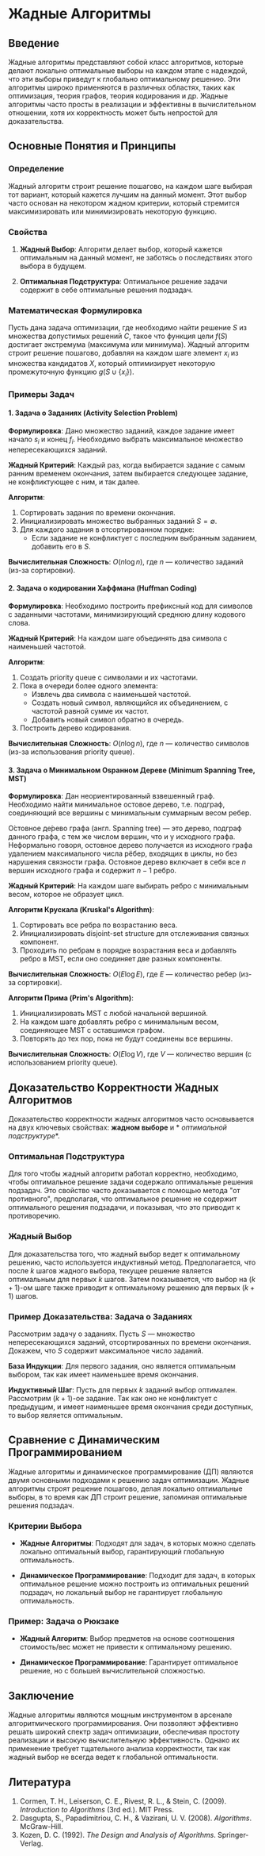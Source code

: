 # Жадные Алгоритмы

## Введение

Жадные алгоритмы представляют собой класс алгоритмов, которые делают локально оптимальные выборы на каждом этапе с
надеждой, что эти выборы приведут к глобально оптимальному решению. Эти алгоритмы широко применяются в различных
областях, таких как оптимизация, теория графов, теория кодирования и др. Жадные алгоритмы часто просты в реализации и
эффективны в вычислительном отношении, хотя их корректность может быть непростой для доказательства.

## Основные Понятия и Принципы

### Определение

Жадный алгоритм строит решение пошагово, на каждом шаге выбирая тот вариант, который кажется лучшим на данный момент.
Этот выбор часто основан на некотором жадном критерии, который стремится максимизировать или минимизировать некоторую
функцию.

### Свойства

1. **Жадный Выбор**: Алгоритм делает выбор, который кажется оптимальным на данный момент, не заботясь о последствиях
   этого выбора в будущем.

2. **Оптимальная Подструктура**: Оптимальное решение задачи содержит в себе оптимальные решения подзадач.

### Математическая Формулировка

Пусть дана задача оптимизации, где необходимо найти решение $S$ из множества допустимых решений $C$, такое что функция
цели $f(S)$ достигает экстремума (максимума или минимума). Жадный алгоритм строит решение пошагово, добавляя на каждом
шаге элемент $x_i$ из множества кандидатов $X$, который оптимизирует некоторую промежуточную функцию $g(S \cup
\{x_i\})$.

### Примеры Задач

#### 1. Задача о Заданиях (Activity Selection Problem)

**Формулировка**: Дано множество заданий, каждое задание имеет начало $s_i$ и конец $f_i$. Необходимо выбрать
максимальное множество непересекающихся заданий.

**Жадный Критерий**: Каждый раз, когда выбирается задание с самым ранним временем окончания, затем выбирается следующее
задание, не конфликтующее с ним, и так далее.

**Алгоритм**:

1. Сортировать задания по времени окончания.
2. Инициализировать множество выбранных заданий $S = \emptyset$.
3. Для каждого задания в отсортированном порядке:
    - Если задание не конфликтует с последним выбранным заданием, добавить его в $S$.

**Вычислительная Сложность**: $O(n \log n)$, где $n$ — количество заданий (из-за сортировки).

#### 2. Задача о кодировании Хаффмана (Huffman Coding)

**Формулировка**: Необходимо построить префиксный код для символов с заданными частотами, минимизирующий среднюю длину
кодового слова.

**Жадный Критерий**: На каждом шаге объединять два символа с наименьшей частотой.

**Алгоритм**:

1. Создать priority queue с символами и их частотами.
2. Пока в очереди более одного элемента:
    - Извлечь два символа с наименьшей частотой.
    - Создать новый символ, являющийся их объединением, с частотой равной сумме их частот.
    - Добавить новый символ обратно в очередь.
3. Построить дерево кодирования.

**Вычислительная Сложность**: $O(n \log n)$, где $n$ — количество символов (из-за использования priority queue).

#### 3. Задача о Минимальном Оspaнном Дереве (Minimum Spanning Tree, MST)

**Формулировка**: Дан неориентированный взвешенный граф. Необходимо найти минимальное остовое дерево, т.е. подграф,
соединяющий все вершины с минимальным суммарным весом ребер.

О́стовное де́рево графа (англ. Spanning tree) — это дерево, подграф данного графа, с тем же числом вершин,
что и у исходного графа. Неформально говоря, остовное дерево получается из исходного графа удалением максимального числа
рёбер, входящих в циклы, но без нарушения связности графа. Остовное дерево включает в себя все
$n$ вершин исходного графа и содержит $n − 1$ ребро.

**Жадный Критерий**: На каждом шаге выбирать ребро с минимальным весом, которое не образует цикл.

**Алгоритм Крускала (Kruskal's Algorithm)**:

1. Сортировать все ребра по возрастанию веса.
2. Инициализировать disjoint-set structure для отслеживания связных компонент.
3. Проходить по ребрам в порядке возрастания веса и добавлять ребро в MST, если оно соединяет две разных компоненты.

**Вычислительная Сложность**: $O(E \log E)$, где $E$ — количество ребер (из-за сортировки).

**Алгоритм Прима (Prim's Algorithm)**:

1. Инициализировать MST с любой начальной вершиной.
2. На каждом шаге добавлять ребро с минимальным весом, соединяющее MST с оставшимся графом.
3. Повторять до тех пор, пока не будут соединены все вершины.

**Вычислительная Сложность**: $O(E \log V)$, где $V$ — количество вершин (с использованием priority queue).

## Доказательство Корректности Жадных Алгоритмов

Доказательство корректности жадных алгоритмов часто основывается на двух ключевых свойствах: **жадном выборе** и *
*оптимальной подструктуре**.

### Оптимальная Подструктура

Для того чтобы жадный алгоритм работал корректно, необходимо, чтобы оптимальное решение задачи содержало оптимальные
решения подзадач. Это свойство часто доказывается с помощью метода "от противного", предполагая, что оптимальное решение
не содержит оптимального решения подзадачи, и показывая, что это приводит к противоречию.

### Жадный Выбор

Для доказательства того, что жадный выбор ведет к оптимальному решению, часто используется индуктивный метод.
Предполагается, что после $k$ шагов жадного выбора, текущее решение является оптимальным для первых $k$ шагов. Затем
показывается, что выбор на $(k+1)$-ом шаге также приводит к оптимальному решению для первых $(k+1)$ шагов.

### Пример Доказательства: Задача о Заданиях

Рассмотрим задачу о заданиях. Пусть $S$ — множество непересекающихся заданий, отсортированных по времени окончания.
Докажем, что $S$ содержит максимальное число заданий.

**База Индукции**: Для первого задания, оно является оптимальным выбором, так как имеет наименьшее время окончания.

**Индуктивный Шаг**: Пусть для первых $k$ заданий выбор оптимален. Рассмотрим $(k+1)$-ое задание. Так как оно не
конфликтует с предыдущим, и имеет наименьшее время окончания среди доступных, то выбор является оптимальным.

## Сравнение с Динамическим Программированием

Жадные алгоритмы и динамическое программирование (ДП) являются двумя основными подходами к решению задач оптимизации.
Жадные алгоритмы строят решение пошагово, делая локально оптимальные выборы, в то время как ДП строит решение, запоминая
оптимальные решения подзадач.

### Критерии Выбора

- **Жадные Алгоритмы**: Подходят для задач, в которых можно сделать локально оптимальный выбор, гарантирующий глобальную
  оптимальность.

- **Динамическое Программирование**: Подходит для задач, в которых оптимальное решение можно построить из оптимальных
  решений подзадач, но локальный выбор не гарантирует глобальную оптимальность.

### Пример: Задача о Рюкзаке

- **Жадный Алгоритм**: Выбор предметов на основе соотношения стоимость/вес может не привести к оптимальному решению.

- **Динамическое Программирование**: Гарантирует оптимальное решение, но с большей вычислительной сложностью.

## Заключение

Жадные алгоритмы являются мощным инструментом в арсенале алгоритмического программирования. Они позволяют эффективно
решать широкий спектр задач оптимизации, обеспечивая простоту реализации и высокую вычислительную эффективность. Однако
их применение требует тщательного анализа корректности, так как жадный выбор не всегда ведет к глобальной оптимальности.

## Литература

1. Cormen, T. H., Leiserson, C. E., Rivest, R. L., & Stein, C. (2009). *Introduction to Algorithms* (3rd ed.). MIT
   Press.
2. Dasgupta, S., Papadimitriou, C. H., & Vazirani, U. V. (2008). *Algorithms*. McGraw-Hill.
3. Kozen, D. C. (1992). *The Design and Analysis of Algorithms*. Springer-Verlag.

